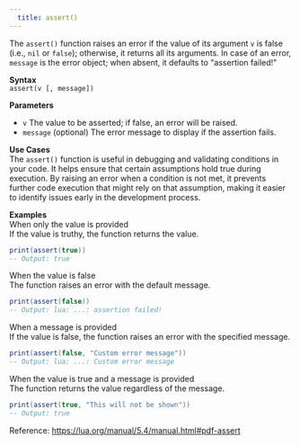 ```yaml
---
  title: assert()
---
```


The `assert()` function raises an error if the value of its argument `v` is false (i.e., `nil` or `false`); otherwise, it returns all its arguments. In case of an error, `message` is the error object; when absent, it defaults to "assertion failed!"

**Syntax**  
`assert(v [, message])`

**Parameters**  
- `v` The value to be asserted; if false, an error will be raised.  
- `message` (optional) The error message to display if the assertion fails.

**Use Cases**  
The `assert()` function is useful in debugging and validating conditions in your code. It helps ensure that certain assumptions hold true during execution. By raising an error when a condition is not met, it prevents further code execution that might rely on that assumption, making it easier to identify issues early in the development process.

**Examples**  
When only the value is provided  
If the value is truthy, the function returns the value.

```lua
print(assert(true))  
-- Output: true
```

When the value is false  
The function raises an error with the default message.

```lua
print(assert(false))  
-- Output: lua: ...: assertion failed!
```

When a message is provided  
If the value is false, the function raises an error with the specified message.

```lua
print(assert(false, "Custom error message"))  
-- Output: lua: ...: Custom error message
``` 

When the value is true and a message is provided  
The function returns the value regardless of the message.

```lua
print(assert(true, "This will not be shown"))  
-- Output: true
```

Reference: https://lua.org/manual/5.4/manual.html#pdf-assert
